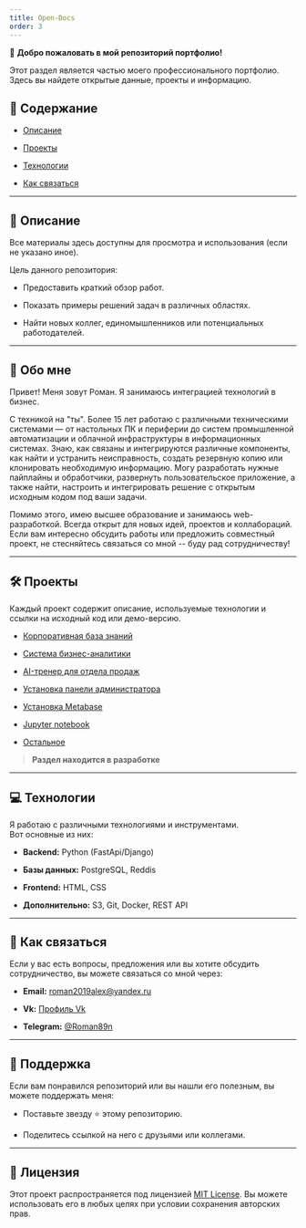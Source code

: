 ```yaml
---
title: Open-Docs
order: 3
---
```


👋 **Добро пожаловать в мой репозиторий портфолио!**

Этот раздел является частью моего профессионального портфолио.\
Здесь вы найдете открытые данные, проекты и информацию.

## 📂 Содержание

-  [Описание](#описание)

-  [Проекты](#проекты)

-  [Технологии](#технологии)

-  [Как связаться](#как-связаться)

---
## <a name="описание">📝 Описание</a>

Все материалы здесь доступны для просмотра и использования (если не указано иное).

Цель данного репозитория:

-  Предоставить краткий обзор работ.

-  Показать примеры решений задач в различных областях.

-  Найти новых коллег, единомышленников или потенциальных работодателей.

---

## 🌟 **Обо мне**

Привет! Меня зовут Роман. Я занимаюсь интеграцией технологий в бизнес.

С техникой на "ты". Более 15 лет работаю с различными техническими системами — от настольных ПК и периферии до систем промышленной автоматизации и облачной инфраструктуры в информационных системах. Знаю, как связаны и интегрируются различные компоненты, как найти и устранить неисправность, создать резервную копию или клонировать необходимую информацию. Могу разработать нужные пайплайны и обработчики, развернуть пользовательское приложение, а также найти, настроить и интегрировать решение с открытым исходным кодом под ваши задачи.

Помимо этого, имею высшее образование и занимаюсь web-разработкой. Всегда открыт для новых идей, проектов и коллабораций. Если вам интересно обсудить работы или предложить совместный проект, не стесняйтесь связаться со мной -- буду рад сотрудничеству!

---

## <a name="проекты">🛠 Проекты</a>

Каждый проект содержит описание, используемые технологии и ссылки на исходный код или демо-версию.

-  [Корпоративная база знаний](./books-org/readme.md)

-  [Система бизнес-аналитики](./analytics-org/readme.md)

-  [AI-тренер для отдела продаж](./ai-tutor/readme.md)

-  [Установка панели администратора](./webmin/readme.md)

-  [Установка Metabase](./metabase/readme.md)

-  [Jupyter notebook](./notebook/readme.md)

-  [Остальное](./other/readme.md)


> **Раздел находится в разработке**

---

## <a name="технологии">💻 Технологии</a>

Я работаю с различными технологиями и инструментами.\
Вот основные из них:

-  **Backend:** Python (FastApi/Django)

-  **Базы данных:** PostgreSQL, Reddis

-  **Frontend:** HTML, CSS

-  **Дополнительно:** S3, Git, Docker, REST API

---

## <a name="как-связаться">📧 Как связаться</a>

Если у вас есть вопросы, предложения или вы хотите обсудить сотрудничество, вы можете связаться со мной через:

-  **Email:** roman2019alex@yandex.ru

-  **Vk:** [Профиль Vk](https://vk.com/roman2019alex)

-  **Telegram:** [@Roman89n](https://t.me/Roman89n)

---

## 🌟 Поддержка

Если вам понравился репозиторий или вы нашли его полезным, вы можете поддержать меня:

-  Поставьте звезду ⭐ этому репозиторию.

-  Поделитесь ссылкой на него с друзьями или коллегами.

---

## 📜 Лицензия

Этот проект распространяется под лицензией [MIT License](LICENSE). Вы можете использовать его в любых целях при условии сохранения авторских прав.
